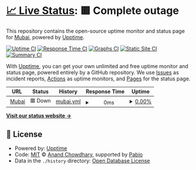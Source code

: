 # [📈 Live Status](https://Mubai-coder.github.io/Mubai-Upptime): <!--live status--> **🟥 Complete outage**

This repository contains the open-source uptime monitor and status page for [Mubai](https://Mubai-coder.github.io/Mubai-Upptime), powered by [Upptime](https://github.com/upptime/upptime).

[![Uptime CI](https://github.com/Mubai-coder/Mubai-Upptime/workflows/Uptime%20CI/badge.svg)](https://github.com/Mubai-coder/Mubai-Upptime/actions?query=workflow%3A%22Uptime+CI%22)
[![Response Time CI](https://github.com/Mubai-coder/Mubai-Upptime/workflows/Response%20Time%20CI/badge.svg)](https://github.com/Mubai-coder/Mubai-Upptime/actions?query=workflow%3A%22Response+Time+CI%22)
[![Graphs CI](https://github.com/Mubai-coder/Mubai-Upptime/workflows/Graphs%20CI/badge.svg)](https://github.com/Mubai-coder/Mubai-Upptime/actions?query=workflow%3A%22Graphs+CI%22)
[![Static Site CI](https://github.com/Mubai-coder/Mubai-Upptime/workflows/Static%20Site%20CI/badge.svg)](https://github.com/Mubai-coder/Mubai-Upptime/actions?query=workflow%3A%22Static+Site+CI%22)
[![Summary CI](https://github.com/Mubai-coder/Mubai-Upptime/workflows/Summary%20CI/badge.svg)](https://github.com/Mubai-coder/Mubai-Upptime/actions?query=workflow%3A%22Summary+CI%22)

With [Upptime](https://upptime.js.org), you can get your own unlimited and free uptime monitor and status page, powered entirely by a GitHub repository. We use [Issues](https://github.com/Mubai-coder/Mubai-Upptime/issues) as incident reports, [Actions](https://github.com/Mubai-coder/Mubai-Upptime/actions) as uptime monitors, and [Pages](https://Mubai-coder.github.io/Mubai-Upptime) for the status page.

<!--start: status pages-->
<!-- This summary is generated by Upptime (https://github.com/upptime/upptime) -->
<!-- Do not edit this manually, your changes will be overwritten -->
<!-- prettier-ignore -->
| URL | Status | History | Response Time | Uptime |
| --- | ------ | ------- | ------------- | ------ |
| <img alt="" src="https://icons.duckduckgo.com/ip3/main.mubai.me.ico" height="13"> [Mubai](https://main.mubai.me:15241/) | 🟥 Down | [mubai.yml](https://github.com/Mubai-coder/Mubai-Upptime/commits/HEAD/history/mubai.yml) | <details><summary><img alt="Response time graph" src="./graphs/mubai/response-time-week.png" height="20"> 0ms</summary><br><a href="https://Mubai-coder.github.io/Mubai-Upptime/history/mubai"><img alt="Response time 870" src="https://img.shields.io/endpoint?url=https%3A%2F%2Fraw.githubusercontent.com%2FMubai-coder%2FMubai-Upptime%2FHEAD%2Fapi%2Fmubai%2Fresponse-time.json"></a><br><a href="https://Mubai-coder.github.io/Mubai-Upptime/history/mubai"><img alt="24-hour response time 0" src="https://img.shields.io/endpoint?url=https%3A%2F%2Fraw.githubusercontent.com%2FMubai-coder%2FMubai-Upptime%2FHEAD%2Fapi%2Fmubai%2Fresponse-time-day.json"></a><br><a href="https://Mubai-coder.github.io/Mubai-Upptime/history/mubai"><img alt="7-day response time 0" src="https://img.shields.io/endpoint?url=https%3A%2F%2Fraw.githubusercontent.com%2FMubai-coder%2FMubai-Upptime%2FHEAD%2Fapi%2Fmubai%2Fresponse-time-week.json"></a><br><a href="https://Mubai-coder.github.io/Mubai-Upptime/history/mubai"><img alt="30-day response time 0" src="https://img.shields.io/endpoint?url=https%3A%2F%2Fraw.githubusercontent.com%2FMubai-coder%2FMubai-Upptime%2FHEAD%2Fapi%2Fmubai%2Fresponse-time-month.json"></a><br><a href="https://Mubai-coder.github.io/Mubai-Upptime/history/mubai"><img alt="1-year response time 870" src="https://img.shields.io/endpoint?url=https%3A%2F%2Fraw.githubusercontent.com%2FMubai-coder%2FMubai-Upptime%2FHEAD%2Fapi%2Fmubai%2Fresponse-time-year.json"></a></details> | <details><summary><a href="https://Mubai-coder.github.io/Mubai-Upptime/history/mubai">0.00%</a></summary><a href="https://Mubai-coder.github.io/Mubai-Upptime/history/mubai"><img alt="All-time uptime 16.48%" src="https://img.shields.io/endpoint?url=https%3A%2F%2Fraw.githubusercontent.com%2FMubai-coder%2FMubai-Upptime%2FHEAD%2Fapi%2Fmubai%2Fuptime.json"></a><br><a href="https://Mubai-coder.github.io/Mubai-Upptime/history/mubai"><img alt="24-hour uptime 0.00%" src="https://img.shields.io/endpoint?url=https%3A%2F%2Fraw.githubusercontent.com%2FMubai-coder%2FMubai-Upptime%2FHEAD%2Fapi%2Fmubai%2Fuptime-day.json"></a><br><a href="https://Mubai-coder.github.io/Mubai-Upptime/history/mubai"><img alt="7-day uptime 0.00%" src="https://img.shields.io/endpoint?url=https%3A%2F%2Fraw.githubusercontent.com%2FMubai-coder%2FMubai-Upptime%2FHEAD%2Fapi%2Fmubai%2Fuptime-week.json"></a><br><a href="https://Mubai-coder.github.io/Mubai-Upptime/history/mubai"><img alt="30-day uptime 0.00%" src="https://img.shields.io/endpoint?url=https%3A%2F%2Fraw.githubusercontent.com%2FMubai-coder%2FMubai-Upptime%2FHEAD%2Fapi%2Fmubai%2Fuptime-month.json"></a><br><a href="https://Mubai-coder.github.io/Mubai-Upptime/history/mubai"><img alt="1-year uptime 16.48%" src="https://img.shields.io/endpoint?url=https%3A%2F%2Fraw.githubusercontent.com%2FMubai-coder%2FMubai-Upptime%2FHEAD%2Fapi%2Fmubai%2Fuptime-year.json"></a></details>

<!--end: status pages-->

[**Visit our status website →**](https://Mubai-coder.github.io/Mubai-Upptime)

## 📄 License

- Powered by: [Upptime](https://github.com/upptime/upptime)
- Code: [MIT](./LICENSE) © [Anand Chowdhary](https://anandchowdhary.com), supported by [Pabio](https://pabio.com)
- Data in the `./history` directory: [Open Database License](https://opendatacommons.org/licenses/odbl/1-0/)
